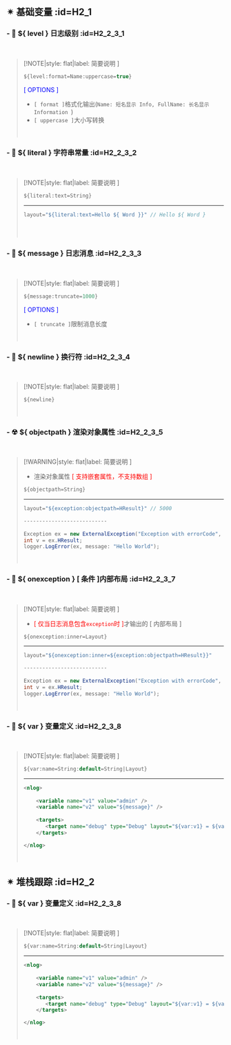 <br/>

## ✴ 基础变量 :id=H2_1

### \- 🔸 ${ level } 日志级别 :id=H2_2_3_1

<br/>

>[!NOTE|style: flat|label: 简要说明 ]
>
>```csharp
>${level:format=Name:uppercase=true}
>
>```
>
><span style='color:Blue'>[ OPTIONS  ]</span>
>
>- `[ format ]`格式化输出(`Name: 短名显示 Info, FullName: 长名显示 Information `)
>- `[ uppercase ]`大小写转换
>
><br/>

### \- 🔸 ${ literal } 字符串常量 :id=H2_2_3_2

<br/>

>[!NOTE|style: flat|label: 简要说明 ]
>
>```csharp
>${literal:text=String}
>
>```
>
>---
>
>```csharp
>layout="${literal:text=Hello ${ Word }}" // Hello ${ Word }
>    
>```
>
>
>
><br/>

### \- 🔸 ${ message } 日志消息 :id=H2_2_3_3

<br/>

>[!NOTE|style: flat|label: 简要说明 ]
>
>```csharp
>${message:truncate=1000}
>
>```
>
><span style='color:Blue'>[ OPTIONS  ]</span>
>
>- `[ truncate ]`限制消息长度
>
><br/>

### \- 🔸 ${ newline } 换行符 :id=H2_2_3_4

<br/>

>[!NOTE|style: flat|label: 简要说明 ]
>
>```csharp
>${newline}
>
>```
>
>
>
><br/>

### \- ☢ ${ objectpath } 渲染对象属性 :id=H2_2_3_5

<br/>

>[!WARNING|style: flat|label: 简要说明 ]
>
>- 渲染对象属性 <span style='color:red'>[ 支持嵌套属性，不支持数组 ]</span>
>
>```csharp
>${objectpath=String}
>
>```
>
>---
>
>```csharp
>layout="${exception:objectpath=HResult}" // 5000
>
>---------------------------
>    
>Exception ex = new ExternalException("Exception with errorCode", 5000);
>int v = ex.HResult;
>logger.LogError(ex, message: "Hello World");
>
>
>```
>
>
>
><br/>

### \- 🔸 ${ onexception } [ 条件 ]内部布局 :id=H2_2_3_7

<br/>

>[!NOTE|style: flat|label: 简要说明 ]
>
>- <span style='color:red'>[ 仅当日志消息包含`exception`时 ]</span>才输出的 [ 内部布局 ]
>
>```csharp
>${onexception:inner=Layout}
>
>```
>
>---
>
>```csharp
>layout="${onexception:inner=${exception:objectpath=HResult}}"
>
>---------------------------
>    
>Exception ex = new ExternalException("Exception with errorCode", 5000);
>int v = ex.HResult;
>logger.LogError(ex, message: "Hello World");
>
>
>```
>
>
>
><br/>

### \- 🔸 ${ var } 变量定义 :id=H2_2_3_8

<br/>

>[!NOTE|style: flat|label: 简要说明 ]
>
>```csharp
>${var:name=String:default=String|Layout}
>
>```
>
>---
>
>```xml
><nlog>
>    
>     <variable name="v1" value="admin" />
>     <variable name="v2" value="${message}" />  
>    
>     <targets>
>        <target name="debug" type="Debug" layout="${var:v1} = ${var:v2}" />
>     </targets>
> 
></nlog>
>
>
>```
>
>
>
><br/>



## ✴ 堆栈跟踪 :id=H2_2

### \- 🔸 ${ var } 变量定义 :id=H2_2_3_8

<br/>

>[!NOTE|style: flat|label: 简要说明 ]
>
>```csharp
>${var:name=String:default=String|Layout}
>
>```
>
>---
>
>```xml
><nlog>
>    
>     <variable name="v1" value="admin" />
>     <variable name="v2" value="${message}" />  
>    
>     <targets>
>        <target name="debug" type="Debug" layout="${var:v1} = ${var:v2}" />
>     </targets>
> 
></nlog>
>
>
>```
>
>
>
><br/>


